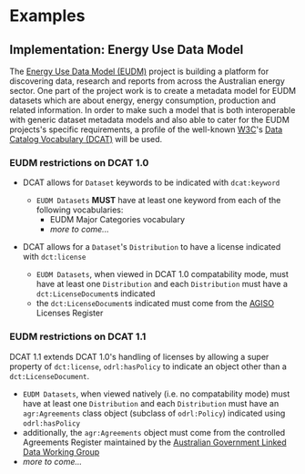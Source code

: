 # Examples

## Implementation: Energy Use Data Model
The [Energy Use Data Model (EUDM)](https://eudm.csiro.au) project is building a platform for discovering data, research and reports from across the Australian energy sector. One part of the project work is to create a metadata model for EUDM datasets which are about energy, energy consumption, production and related information. In order to make such a model that is both interoperable with generic dataset metadata models and also able to cater for the EUDM projects's specific requirements, a profile of the well-known [W3C](https://www.w3.org)'s [Data Catalog Vocabulary (DCAT)](https://www.w3.org/TR/vocab-dcat/) will be used.

### EUDM restrictions on DCAT 1.0
* DCAT allows for `Dataset` keywords to be indicated with `dcat:keyword`
  * `EUDM Datasets` **MUST** have at least one keyword from each of the following vocabularies:
    * EUDM Major Categories vocabulary
    * *more to come...*

* DCAT allows for a `Dataset`'s `Distribution` to have a license indicated with `dct:license`
  * `EUDM Datasets`, when viewed in DCAT 1.0 compatability mode, must have at least one `Distribution` and each `Distribution` must have a `dct:LicenseDocument`s indicated
  * the `dct:LicenseDocument`s indicated must come from the [AGISO](http://linked.data.gov.au/agiso) Licenses Register
  
### EUDM restrictions on DCAT 1.1
DCAT 1.1 extends DCAT 1.0's handling of licenses by allowing a super property of `dct:license`, `odrl:hasPolicy` to indicate an object other than a `dct:LicenseDocument`.

* `EUDM Datasets`, when viewed natively (i.e. no compatability mode) must have at least one `Distribution` and each `Distribution` must have an `agr:Agreements` class object (subclass of `odrl:Policy`) indicated using `odrl:hasPolicy`
 * additionally, the `agr:Agreements` object must come from the controlled Agreements Register maintained by the [Australian Government Linked Data Working Group](http://linked.data.gov.au)
* *more to come...*
